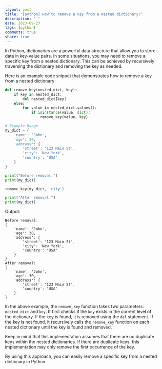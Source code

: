 ```yaml
---
layout: post
title: "[python] How to remove a key from a nested dictionary?"
description: " "
date: 2023-09-27
tags: [python]
comments: true
share: true
---
```


In Python, dictionaries are a powerful data structure that allow you to store data in key-value pairs. In some situations, you may need to remove a specific key from a nested dictionary. This can be achieved by recursively traversing the dictionary and removing the key as needed. 

Here is an example code snippet that demonstrates how to remove a key from a nested dictionary:

```python
def remove_key(nested_dict, key):
    if key in nested_dict:
        del nested_dict[key]
    else:
        for value in nested_dict.values():
            if isinstance(value, dict):
                remove_key(value, key)

# Example Usage
my_dict = {
    'name': 'John',
    'age': 30,
    'address': {
        'street': '123 Main St',
        'city': 'New York',
        'country': 'USA'
    }
}

print("Before removal:")
print(my_dict)

remove_key(my_dict, 'city')

print("After removal:")
print(my_dict)
```

Output:

```
Before removal:
{
    'name': 'John',
    'age': 30,
    'address': {
        'street': '123 Main St',
        'city': 'New York',
        'country': 'USA'
    }
}
After removal:
{
    'name': 'John',
    'age': 30,
    'address': {
        'street': '123 Main St',
        'country': 'USA'
    }
}
```

In the above example, the `remove_key` function takes two parameters: `nested_dict` and `key`. It first checks if the `key` exists in the current level of the dictionary. If the key is found, it is removed using the `del` statement. If the key is not found, it recursively calls the `remove_key` function on each nested dictionary until the key is found and removed.

Keep in mind that this implementation assumes that there are no duplicate keys within the nested dictionaries. If there are duplicate keys, this implementation may only remove the first occurrence of the key.

By using this approach, you can easily remove a specific key from a nested dictionary in Python.